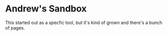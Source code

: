 # Andrew's Sandbox

This started out as a specfic tool, but it's kind of grown and there's a bunch of pages.



